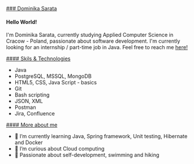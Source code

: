 [### Dominika Sarata](https://github.com/Nique1/Nique1/edit/main/README.md)

#### Hello World! 

I'm Dominika Sarata, currently studying Applied Computer Science in Cracow - Poland, passionate about software development.
I'm currently looking for an internship / part-time job in Java. Feel free to reach me [here!](https://www.linkedin.com/in/dominika-sarata/)


[#### Skils & Technologies](https://github.com/Nique1/Nique1/edit/main/README.md)
* Java
* PostgreSQL, MSSQL, MongoDB
* HTML5, CSS, Java Script - basics
* Git
* Bash scripting
* JSON, XML
* Postman
* Jira, Confluence

[#### More about me](https://github.com/Nique1/Nique1/edit/main/README.md)
- 🌱 I’m currently learning Java, Spring framework, Unit testing, Hibernate and Docker
- 🌱 I’m curious about Cloud computing 
- 🌱 Passionate about self-development, swimming and hiking 


